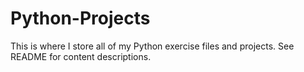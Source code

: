 # Python-Projects
This is where I store all of my Python exercise files and projects.  See README for content descriptions.
